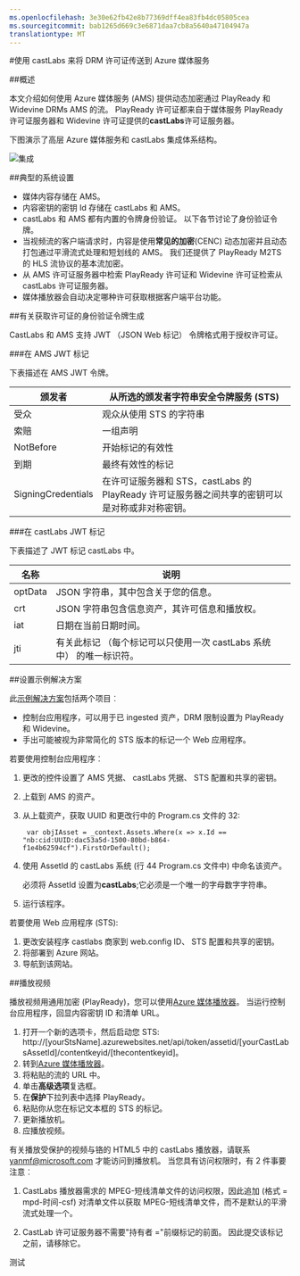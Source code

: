 ```yaml
---
ms.openlocfilehash: 3e30e62fb42e8b77369dff4ea83fb4dc05805cea
ms.sourcegitcommit: bab1265d669c3e6871daa7cb8a5640a47104947a
translationtype: MT
---
```

<properties 
    pageTitle="使用 castLabs 来将 DRM 许可证传送到 Azure 媒体服务" 
    description="本文介绍如何使用 Azure 媒体服务 (AMS) 提供动态加密通过 PlayReady 和 Widevine DRMs AMS 的流。 PlayReady 许可证都来自于媒体服务 PlayReady 许可证服务器和 Widevine 许可证提供的 castLabs 许可证服务器。" 
    services="media-services" 
    documentationCenter="" 
    authors="Juliako" 
    manager="dwrede" 
    editor=""/>

<tags 
    ms.service="media-services" 
    ms.workload="media" 
    ms.tgt_pltfrm="na" 
    ms.devlang="na" 
    ms.topic="article" 
    ms.date="08/11/2015"  
    ms.author="juliako"/>


#使用 castLabs 来将 DRM 许可证传送到 Azure 媒体服务

##概述

本文介绍如何使用 Azure 媒体服务 (AMS) 提供动态加密通过 PlayReady 和 Widevine DRMs AMS 的流。 PlayReady 许可证都来自于媒体服务 PlayReady 许可证服务器和 Widevine 许可证提供的**castLabs**许可证服务器。

下图演示了高层 Azure 媒体服务和 castLabs 集成体系结构。

![集成](./media/media-services-castlabs-integration/media-services-castlabs-integration.png)

##典型的系统设置

- 媒体内容存储在 AMS。
- 内容密钥的密钥 Id 存储在 castLabs 和 AMS。
- castLabs 和 AMS 都有内置的令牌身份验证。 以下各节讨论了身份验证令牌。 
- 当视频流的客户端请求时，内容是使用**常见的加密**(CENC) 动态加密并且动态打包通过平滑流式处理和短划线的 AMS。 我们还提供了 PlayReady M2TS 的 HLS 流协议的基本流加密。
- 从 AMS 许可证服务器中检索 PlayReady 许可证和 Widevine 许可证检索从 castLabs 许可证服务器。 
- 媒体播放器会自动决定哪种许可获取根据客户端平台功能。 

##有关获取许可证的身份验证令牌生成

CastLabs 和 AMS 支持 JWT （JSON Web 标记） 令牌格式用于授权许可证。 

###在 AMS JWT 标记 

下表描述在 AMS JWT 令牌。 

颁发者|从所选的颁发者字符串安全令牌服务 (STS)
---|---
受众|观众从使用 STS 的字符串
索赔|一组声明
NotBefore|开始标记的有效性
到期|最终有效性的标记
SigningCredentials|在许可证服务器和 STS，castLabs 的 PlayReady 许可证服务器之间共享的密钥可以是对称或非对称密钥。

###在 castLabs JWT 标记

下表描述了 JWT 标记 castLabs 中。 

名称|说明
---|---
optData|JSON 字符串，其中包含关于您的信息。 
crt|JSON 字符串包含信息资产，其许可信息和播放权。
iat|日期在当前日期时间。
jti|有关此标记 （每个标记可以只使用一次 castLabs 系统中） 的唯一标识符。

##设置示例解决方案 

此[示例解决方案](https://github.com/AzureMediaServicesSamples/CastlabsIntegration)包括两个项目︰

-   控制台应用程序，可以用于已 ingested 资产，DRM 限制设置为 PlayReady 和 Widevine。
-   手出可能被视为非常简化的 STS 版本的标记一个 Web 应用程序。


若要使用控制台应用程序︰

1.  更改的控件设置了 AMS 凭据、 castLabs 凭据、 STS 配置和共享的密钥。
2.  上载到 AMS 的资产。
3.  从上载资产，获取 UUID 和更改行中的 Program.cs 文件的 32:

         var objIAsset = _context.Assets.Where(x => x.Id == "nb:cid:UUID:dac53a5d-1500-80bd-b864-f1e4b62594cf").FirstOrDefault();

4.  使用 AssetId 的 castLabs 系统 (行 44 Program.cs 文件中) 中命名该资产。

    必须将 AssetId 设置为**castLabs**;它必须是一个唯一的字母数字字符串。

5.  运行该程序。


若要使用 Web 应用程序 (STS):

1.  更改安装程序 castlabs 商家到 web.config ID、 STS 配置和共享的密钥。
2.  将部署到 Azure 网站。
3.  导航到该网站。

##播放视频

播放视频用通用加密 (PlayReady)，您可以使用[Azure 媒体播放器](http://amsplayer.azurewebsites.net/azuremediaplayer.html)。 当运行控制台应用程序，回显内容密钥 ID 和清单 URL。

1.  打开一个新的选项卡，然后启动您 STS: http://[yourStsName].azurewebsites.net/api/token/assetid/[yourCastLabsAssetId]/contentkeyid/[thecontentkeyid]。
2.  转到[Azure 媒体播放器](http://amsplayer.azurewebsites.net/azuremediaplayer.html)。
3.  将粘贴的流的 URL 中。
4.  单击**高级选项**复选框。
5.  在**保护**下拉列表中选择 PlayReady。
6.  粘贴你从您在标记文本框的 STS 的标记。
7.  更新播放机。
8.  应播放视频。

有关播放受保护的视频与铬的 HTML5 中的 castLabs 播放器，请联系 yanmf@microsoft.com 才能访问到播放机。 当您具有访问权限时，有 2 件事要注意︰

1.  CastLabs 播放器需求的 MPEG-短线清单文件的访问权限，因此追加 (格式 = mpd-时间-csf) 对清单文件以获取 MPEG-短线清单文件，而不是默认的平滑流式处理一个。

2.  CastLab 许可证服务器不需要"持有者 ="前缀标记的前面。 因此提交该标记之前，请移除它。

 

测试
